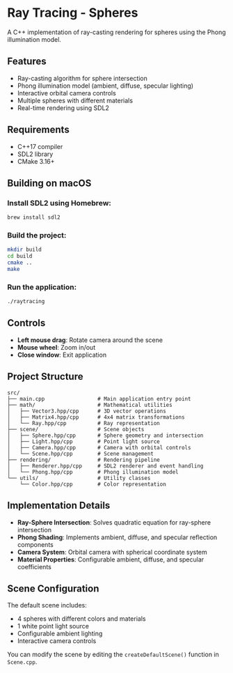 # Ray Tracing - Spheres

A C++ implementation of ray-casting rendering for spheres using the Phong illumination model.

## Features

- Ray-casting algorithm for sphere intersection
- Phong illumination model (ambient, diffuse, specular lighting)
- Interactive orbital camera controls
- Multiple spheres with different materials
- Real-time rendering using SDL2

## Requirements

- C++17 compiler
- SDL2 library
- CMake 3.16+

## Building on macOS

### Install SDL2 using Homebrew:
```bash
brew install sdl2
```

### Build the project:
```bash
mkdir build
cd build
cmake ..
make
```

### Run the application:
```bash
./raytracing
```

## Controls

- **Left mouse drag**: Rotate camera around the scene
- **Mouse wheel**: Zoom in/out
- **Close window**: Exit application

## Project Structure

```
src/
├── main.cpp                 # Main application entry point
├── math/                    # Mathematical utilities
│   ├── Vector3.hpp/cpp      # 3D vector operations
│   ├── Matrix4.hpp/cpp      # 4x4 matrix transformations
│   └── Ray.hpp/cpp          # Ray representation
├── scene/                   # Scene objects
│   ├── Sphere.hpp/cpp       # Sphere geometry and intersection
│   ├── Light.hpp/cpp        # Point light source
│   ├── Camera.hpp/cpp       # Camera with orbital controls
│   └── Scene.hpp/cpp        # Scene management
├── rendering/               # Rendering pipeline
│   ├── Renderer.hpp/cpp     # SDL2 renderer and event handling
│   └── Phong.hpp/cpp        # Phong illumination model
└── utils/                   # Utility classes
    └── Color.hpp/cpp        # Color representation
```

## Implementation Details

- **Ray-Sphere Intersection**: Solves quadratic equation for ray-sphere intersection
- **Phong Shading**: Implements ambient, diffuse, and specular reflection components
- **Camera System**: Orbital camera with spherical coordinate system
- **Material Properties**: Configurable ambient, diffuse, and specular coefficients

## Scene Configuration

The default scene includes:
- 4 spheres with different colors and materials
- 1 white point light source
- Configurable ambient lighting
- Interactive camera controls

You can modify the scene by editing the `createDefaultScene()` function in `Scene.cpp`.
